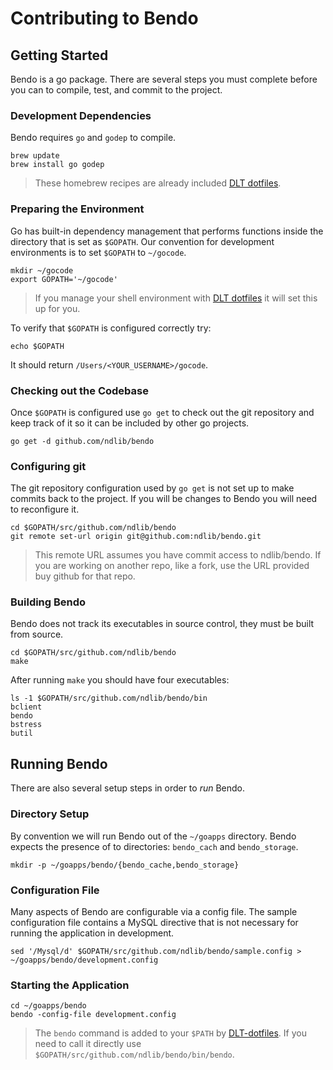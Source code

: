 # Contributing to Bendo

## Getting Started
Bendo is a go package. There are several steps you must complete before you can to compile, test, and commit to the project.

### Development Dependencies
Bendo requires `go` and `godep` to compile.

```console
brew update
brew install go godep
```

> These homebrew recipes are already included [DLT dotfiles](https://github.com/ndlib/dlt-dotfiles).

### Preparing the Environment
Go has built-in dependency management that performs functions inside the directory that is set as `$GOPATH`. Our convention for development environments is to set `$GOPATH` to `~/gocode`.

```console
mkdir ~/gocode
export GOPATH='~/gocode'
```

> If you manage your shell environment with [DLT dotfiles](https://github.com/ndlib/dlt-dotfiles) it will set this up for you.

To verify that `$GOPATH` is configured correctly try:

```console
echo $GOPATH
```

It should return `/Users/<YOUR_USERNAME>/gocode`.

### Checking out the Codebase
Once `$GOPATH` is configured use `go get` to check out the git repository and keep track of it so it can be included by other go projects.

```console
go get -d github.com/ndlib/bendo
```

### Configuring git
The git repository configuration used by `go get` is not set up to make commits back to the project. If you will be changes to Bendo you will need to reconfigure it.

```console
cd $GOPATH/src/github.com/ndlib/bendo
git remote set-url origin git@github.com:ndlib/bendo.git
```

> This remote URL assumes you have commit access to ndlib/bendo. If you are working on another repo, like a fork, use the URL provided buy github for that repo.

### Building Bendo
Bendo does not track its executables in source control, they must be built from source.

```console
cd $GOPATH/src/github.com/ndlib/bendo
make
```

After running `make` you should have four executables:

```console
ls -1 $GOPATH/src/github.com/ndlib/bendo/bin
bclient
bendo
bstress
butil
```

## Running Bendo
There are also several setup steps in order to _run_ Bendo.

### Directory Setup
By convention we will run Bendo out of the `~/goapps` directory. Bendo expects the presence of to directories: `bendo_cach` and `bendo_storage`.

```console
mkdir -p ~/goapps/bendo/{bendo_cache,bendo_storage}
```

### Configuration File
Many aspects of Bendo are configurable via a config file. The sample configuration file contains a MySQL directive that is not necessary for running the application in development.

```console
sed '/Mysql/d' $GOPATH/src/github.com/ndlib/bendo/sample.config > ~/goapps/bendo/development.config
```

### Starting the Application
```console
cd ~/goapps/bendo
bendo -config-file development.config
```

> The `bendo` command is added to your `$PATH` by [DLT-dotfiles](https://github.com/ndlib/dlt-dotfiles). If you need to call it directly use `$GOPATH/src/github.com/ndlib/bendo/bin/bendo`.
